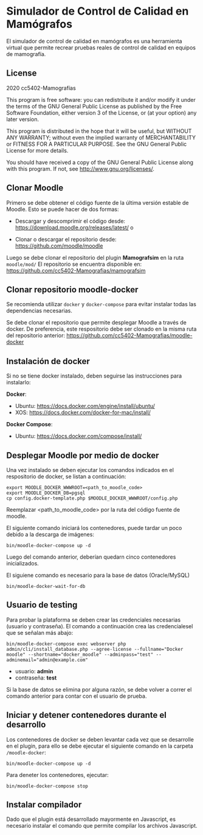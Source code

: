 # Simulador de Control de Calidad en Mamógrafos #

El simulador de control de calidad en mamógrafos es una herramienta virtual que permite recrear pruebas reales de control de calidad en equipos de mamografía.



## License ##

2020 cc5402-Mamografías

This program is free software: you can redistribute it and/or modify it under
the terms of the GNU General Public License as published by the Free Software
Foundation, either version 3 of the License, or (at your option) any later
version.

This program is distributed in the hope that it will be useful, but WITHOUT ANY
WARRANTY; without even the implied warranty of MERCHANTABILITY or FITNESS FOR A
PARTICULAR PURPOSE.  See the GNU General Public License for more details.

You should have received a copy of the GNU General Public License along with
this program.  If not, see <http://www.gnu.org/licenses/>.

## Clonar Moodle

Primero se debe obtener el código fuente de la última versión estable de Moodle. Esto se puede hacer de dos formas:

- Descargar y descomprimir el código desde: https://download.moodle.org/releases/latest/ o

- Clonar o descargar el repositorio desde: https://github.com/moodle/moodle

Luego se debe clonar el repositorio del plugin __Mamografsim__ en la ruta `moodle/mod/` El repositorio se encuentra disponible en: https://github.com/cc5402-Mamografias/mamografsim

## Clonar repositorio moodle-docker

Se recomienda utilizar `docker` y `docker-compose` para evitar instalar todas las dependencias necesarias.

Se debe clonar el repositorio que permite desplegar Moodle a través de docker. De preferencia, este respositorio debe ser clonado en la misma ruta del repositorio anterior: https://github.com/cc5402-Mamografias/moodle-docker


## Instalación de docker

 Si no se tiene docker instalado, deben seguirse las instrucciones para instalarlo:

__Docker__:

- Ubuntu: https://docs.docker.com/engine/install/ubuntu/
- XOS: https://docs.docker.com/docker-for-mac/install/

__Docker Compose__:

- Ubuntu: https://docs.docker.com/compose/install/

## Desplegar Moodle por medio de docker


Una vez instalado se deben ejecutar los comandos indicados en el respositorio de docker, se listan a continuación:
```
export MOODLE_DOCKER_WWWROOT=<path_to_moodle_code>
export MOODLE_DOCKER_DB=pgsql
cp config.docker-template.php $MOODLE_DOCKER_WWWROOT/config.php
```
Reemplazar <path_to_moodle_code> por la ruta del código fuente de moodle.


El siguiente comando iniciará los contenedores, puede tardar un poco debido a la descarga de imágenes:
```
bin/moodle-docker-compose up -d
```
Luego del comando anterior, deberían quedarn cinco contenedores inicializados.

El siguiene comando es necesario para la base de datos (Oracle/MySQL)
```
bin/moodle-docker-wait-for-db
```

## Usuario de testing

Para probar la plataforma se deben crear las credenciales necesarias (usuario y contraseña). El comando a continuación crea las credencialesel que se señalan más abajo:

```
bin/moodle-docker-compose exec webserver php admin/cli/install_database.php --agree-license --fullname="Docker moodle" --shortname="docker_moodle" --adminpass="test" --adminemail="admin@example.com"
```
- usuario: __admin__
- contraseña: __test__

Si la base de datos se elimina por alguna razón, se debe volver a correr el comando anterior para contar con el usuario de prueba.


## Iniciar y detener contenedores durante el desarrollo

Los contenedores de docker se deben levantar cada vez que se desarrolle en el plugin, para ello se debe ejecutar el siguiente comando en la carpeta `/moodle-docker`:
```
bin/moodle-docker-compose up -d
```

Para deneter los contenedores, ejecutar:
```
bin/moodle-docker-compose stop
```

## Instalar compilador

Dado que el plugin está desarrollado mayormente en Javascript, es necesario instalar el comando que permite compilar los archivos Javascript.

